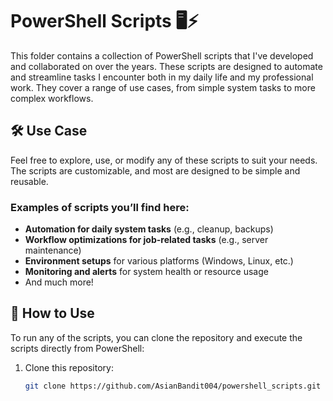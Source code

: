 # PowerShell Scripts 🖥️⚡

This folder contains a collection of PowerShell scripts that I've developed and collaborated on over the years. These scripts are designed to automate and streamline tasks I encounter both in my daily life and my professional work. They cover a range of use cases, from simple system tasks to more complex workflows.

## 🛠️ Use Case

Feel free to explore, use, or modify any of these scripts to suit your needs. The scripts are customizable, and most are designed to be simple and reusable.

### Examples of scripts you’ll find here:
- **Automation for daily system tasks** (e.g., cleanup, backups)
- **Workflow optimizations for job-related tasks** (e.g., server maintenance)
- **Environment setups** for various platforms (Windows, Linux, etc.)
- **Monitoring and alerts** for system health or resource usage
- And much more!

## 📝 How to Use

To run any of the scripts, you can clone the repository and execute the scripts directly from PowerShell:

1. Clone this repository:
    ```bash
    git clone https://github.com/AsianBandit004/powershell_scripts.git
    ```

